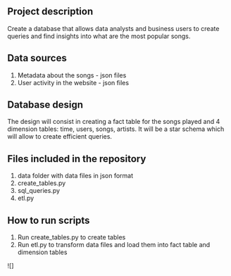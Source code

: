
## Project description

Create a database that allows data analysts and business users to create queries and find insights into what are the most popular songs.

## Data sources  
1) Metadata about the songs - json files
2) User activity in the website - json files

## Database design  
The design will consist in creating a fact table for the songs played and 4 dimension tables: time, users, songs, artists.  It will be a star schema which will allow to create efficient queries.

## Files included in the repository
1) data folder with data files in json format
2) create_tables.py
3) sql_queries.py
4) etl.py

## How to run scripts
1) Run create_tables.py to create tables
2) Run etl.py to transform data files and load them into fact table and dimension tables



![]
